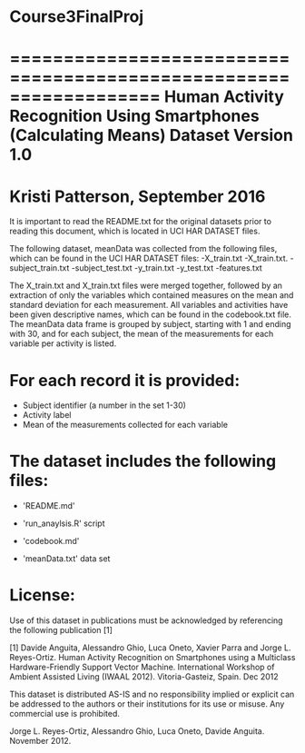 # Course3FinalProj

==================================================================
Human Activity Recognition Using Smartphones (Calculating Means) Dataset
Version 1.0
==================================================================
Kristi Patterson, September 2016
==================================================================

It is important to read the README.txt for the original datasets prior to reading this document, which is located in UCI HAR DATASET files.

The following dataset, meanData was collected from the following files, which can be found in the UCI HAR DATASET files:
-X_train.txt
-X_train.txt. 
-subject_train.txt
-subject_test.txt
-y_train.txt
-y_test.txt
-features.txt


The X_train.txt and X_train.txt files were merged together, followed by an extraction of only the variables which contained measures on the mean and standard deviation for each measurement. 
All variables and activities have been given descriptive names, which can be found in the codebook.txt file.
The meanData data frame is grouped by subject, starting with 1 and ending with 30, and for each subject, the mean of the measurements for each variable per activity is listed. 


For each record it is provided:
======================================

- Subject identifier (a number in the set 1-30)
- Activity label 
- Mean of the measurements collected for each variable

The dataset includes the following files:
=========================================

- 'README.md'

- 'run_anaylsis.R' script

- 'codebook.md'

- 'meanData.txt' data set



License:
========
Use of this dataset in publications must be acknowledged by referencing the following publication [1] 

[1] Davide Anguita, Alessandro Ghio, Luca Oneto, Xavier Parra and Jorge L. Reyes-Ortiz. Human Activity Recognition on Smartphones using a Multiclass Hardware-Friendly Support Vector Machine. International Workshop of Ambient Assisted Living (IWAAL 2012). Vitoria-Gasteiz, Spain. Dec 2012

This dataset is distributed AS-IS and no responsibility implied or explicit can be addressed to the authors or their institutions for its use or misuse. Any commercial use is prohibited.

Jorge L. Reyes-Ortiz, Alessandro Ghio, Luca Oneto, Davide Anguita. November 2012.

